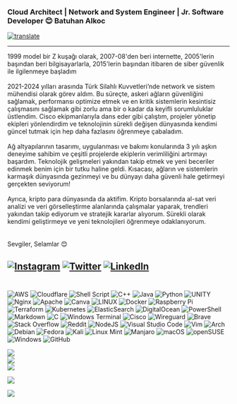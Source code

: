 ### Cloud Architect | Network and System Engineer | Jr. Software Developer 😊 Batuhan Alkoc
[![translate](https://img.shields.io/badge/For_English_CLICK_Here-English_Click_here?style=flat-square&logo=googletranslate&labelColor=white&color=blue)](https://github-com.translate.goog/batualkoc?_x_tr_sl=tr&_x_tr_tl=en&_x_tr_hl=en&_x_tr_pto=wapp)
<sub>
<hr>
1999 model bir Z kuşağı olarak, 2007-08'den beri internette, 2005'lerin başından beri bilgisayarlarla, 2015'lerin başından itibaren de siber güvenlik ile ilgilenmeye başladım 
<br><br> 
2021-2024 yılları arasında Türk Silahlı Kuvvetleri’nde network ve sistem mühendisi olarak görev aldım. Bu süreçte, askeri ağların güvenliğini sağlamak, performansı optimize etmek ve en kritik sistemlerin kesintisiz çalışmasını sağlamak gibi zorlu ama bir o kadar da keyifli sorumluluklar üstlendim. Cisco ekipmanlarıyla dans eder gibi çalıştım, projeler yönetip ekipleri yönlendirdim ve teknolojinin sürekli değişen dünyasında kendimi güncel tutmak için hep daha fazlasını öğrenmeye çabaladım.
<br><br>
Ağ altyapılarının tasarımı, uygulanması ve bakımı konularında 3 yılı aşkın deneyime sahibim ve çeşitli projelerde ekiplerin verimliliğini artırmayı başardım. Teknolojik gelişmeleri yakından takip etmek ve yeni beceriler edinmek benim için bir tutku haline geldi. Kısacası, ağların ve sistemlerin karmaşık dünyasında gezinmeyi ve bu dünyayı daha güvenli hale getirmeyi gerçekten seviyorum!
<br><br>
Ayrıca, kripto para dünyasında da aktifim. Kripto borsalarında al-sat veri analizi ve veri görselleştirme alanlarında çalışmalar yaparak, trendleri yakından takip ediyorum ve stratejik kararlar alıyorum. Sürekli olarak kendimi geliştirmeye ve yeni teknolojileri öğrenmeye odaklanıyorum.
<br><br>
<br>
Sevgiler, Selamlar 😊
</sub>

[![Instagram](https://img.shields.io/badge/Instagram-%23E4405F.svg?style=flat-square&logo=Instagram&logoColor=white)](https://instagram.com/batualkoc) [![Twitter](https://img.shields.io/badge/X-black.svg?style=flat-square&logo=X&logoColor=white)](https://x.com/exencerz) [![LinkedIn](https://img.shields.io/badge/LinkedIn-%230077B5.svg?style=flat-square&logo=linkedin&logoColor=white)](https://www.linkedin.com/in/batualkoc/) 
<br><br>
---

![AWS](https://img.shields.io/badge/AWS-%23FF9900.svg?style=for-the-badge&logo=amazon-aws&logoColor=white) ![Cloudflare](https://img.shields.io/badge/Cloudflare-F38020?style=for-the-badge&logo=Cloudflare&logoColor=white) ![Shell Script](https://img.shields.io/badge/shell_script-%23121011.svg?style=for-the-badge&logo=gnu-bash&logoColor=white) ![C++](https://img.shields.io/badge/c++-%2300599C.svg?style=for-the-badge&logo=c%2B%2B&logoColor=white) ![Java](https://img.shields.io/badge/java-%23ED8B00.svg?style=for-the-badge&logo=java&logoColor=white) ![Python](https://img.shields.io/badge/python-3670A0?style=for-the-badge&logo=python&logoColor=ffdd54) ![UNITY](https://img.shields.io/badge/Unity-%2320232a.svg?style=for-the-badge&logo=unity&logoColor=white) ![Nginx](https://img.shields.io/badge/nginx-%23009639.svg?style=for-the-badge&logo=nginx&logoColor=white) ![Apache](https://img.shields.io/badge/apache-%23D42029.svg?style=for-the-badge&logo=apache&logoColor=white) ![Canva](https://img.shields.io/badge/Canva-%2300C4CC.svg?style=for-the-badge&logo=Canva&logoColor=white) ![LINUX](https://img.shields.io/badge/Linux-FCC624?style=for-the-badge&logo=linux&logoColor=black) ![Docker](https://img.shields.io/badge/docker-%230db7ed.svg?style=for-the-badge&logo=docker&logoColor=white) ![Raspberry Pi](https://img.shields.io/badge/-RaspberryPi-C51A4A?style=for-the-badge&logo=Raspberry-Pi) ![Terraform](https://img.shields.io/badge/terraform-%235835CC.svg?style=for-the-badge&logo=terraform&logoColor=white) ![Kubernetes](https://img.shields.io/badge/kubernetes-%23326ce5.svg?style=for-the-badge&logo=kubernetes&logoColor=white) ![ElasticSearch](https://img.shields.io/badge/-ElasticSearch-005571?style=for-the-badge&logo=elasticsearch) ![DigitalOcean](https://img.shields.io/badge/DigitalOcean-%230167ff.svg?style=for-the-badge&logo=digitalOcean&logoColor=white) ![PowerShell](https://img.shields.io/badge/PowerShell-%235391FE.svg?style=for-the-badge&logo=powershell&logoColor=white) ![Markdown](https://img.shields.io/badge/markdown-%23000000.svg?style=for-the-badge&logo=markdown&logoColor=white) ![C](https://img.shields.io/badge/c-%2300599C.svg?style=for-the-badge&logo=c&logoColor=white) ![Windows Terminal](https://img.shields.io/badge/Windows%20Terminal-%234D4D4D.svg?style=for-the-badge&logo=windows-terminal&logoColor=white) ![Cisco](https://img.shields.io/badge/cisco-%23049fd9.svg?style=for-the-badge&logo=cisco&logoColor=black) ![Wireguard](https://img.shields.io/badge/wireguard-%2388171A.svg?style=for-the-badge&logo=wireguard&logoColor=white) ![Brave](https://img.shields.io/badge/Brave-FB542B?style=for-the-badge&logo=Brave&logoColor=white) ![Stack Overflow](https://img.shields.io/badge/-Stackoverflow-FE7A16?style=for-the-badge&logo=stack-overflow&logoColor=white) ![Reddit](https://img.shields.io/badge/Reddit-%23FF4500.svg?style=for-the-badge&logo=Reddit&logoColor=white) ![NodeJS](https://img.shields.io/badge/node.js-6DA55F?style=for-the-badge&logo=node.js&logoColor=white) ![Visual Studio Code](https://img.shields.io/badge/Visual%20Studio%20Code-0078d7.svg?style=for-the-badge&logo=visual-studio-code&logoColor=white) ![Vim](https://img.shields.io/badge/VIM-%2311AB00.svg?style=for-the-badge&logo=vim&logoColor=white) ![Arch](https://img.shields.io/badge/Arch%20Linux-1793D1?logo=arch-linux&logoColor=fff&style=for-the-badge) ![Debian](https://img.shields.io/badge/Debian-D70A53?style=for-the-badge&logo=debian&logoColor=white) ![Fedora](https://img.shields.io/badge/Fedora-294172?style=for-the-badge&logo=fedora&logoColor=white) ![Kali](https://img.shields.io/badge/Kali-268BEE?style=for-the-badge&logo=kalilinux&logoColor=white) ![Linux Mint](https://img.shields.io/badge/Linux%20Mint-87CF3E?style=for-the-badge&logo=Linux%20Mint&logoColor=white) ![Manjaro](https://img.shields.io/badge/Manjaro-35BF5C?style=for-the-badge&logo=Manjaro&logoColor=white) ![macOS](https://img.shields.io/badge/mac%20os-000000?style=for-the-badge&logo=macos&logoColor=F0F0F0) ![openSUSE](https://img.shields.io/badge/openSUSE-%2364B345?style=for-the-badge&logo=openSUSE&logoColor=white)  ![Windows](https://img.shields.io/badge/Windows-0078D6?style=for-the-badge&logo=windows&logoColor=white) ![GitHub](https://img.shields.io/badge/github-%23121011.svg?style=for-the-badge&logo=github&logoColor=white) 

![](https://github-readme-stats.vercel.app/api?username=batualkoc&theme=dark&hide_border=false&include_all_commits=true&count_private=true)<br/>
![](https://github-readme-streak-stats.herokuapp.com/?user=batualkoc&theme=dark&hide_border=false)<br/>
![](https://github-readme-stats.vercel.app/api/top-langs/?username=batualkoc&theme=dark&hide_border=false&include_all_commits=true&count_private=true&layout=compact)


![](https://github-profile-trophy.vercel.app/?username=batualkoc&theme=radical&no-frame=true&no-bg=false&margin-w=4)


![](https://github-contributor-stats.vercel.app/api?username=batualkoc&limit=5&theme=dark&combine_all_yearly_contributions=true)






<br />
